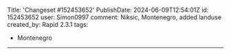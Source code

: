 Title: 'Changeset #152453652'
PublishDate: 2024-06-09T12:54:01Z
id: 152453652
user: Simon0997
comment: Niksic, Montenegro, added landuse
created_by: Rapid 2.3.1
tags:
- Montenegro

---
